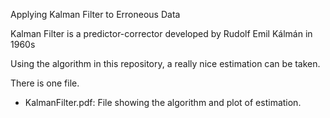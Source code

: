 Applying Kalman Filter to Erroneous Data

Kalman Filter is a predictor-corrector developed by Rudolf Emil Kálmán in 1960s

Using the algorithm in this repository, a really nice estimation can be taken.

There is one file.
* KalmanFilter.pdf: File showing the algorithm and plot of estimation.
